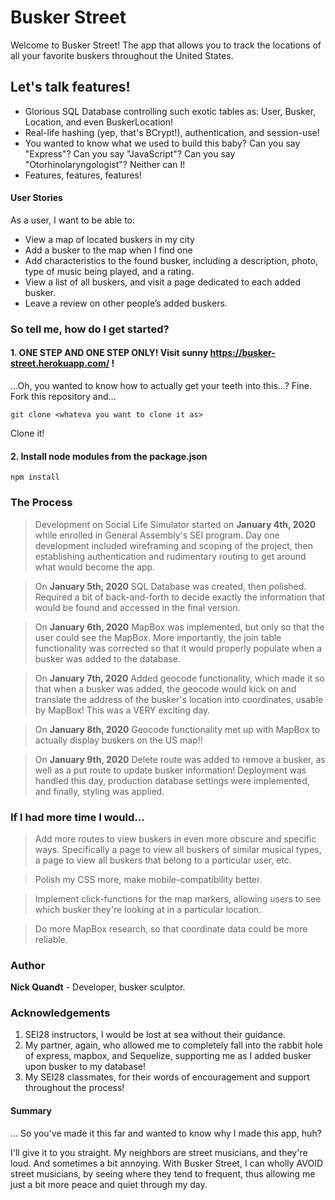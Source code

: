 # Busker Street

Welcome to Busker Street! The app that allows you to track the locations of all your favorite buskers throughout the United States.

## Let's talk features!

* Glorious SQL Database controlling such exotic tables as: User, Busker, Location, and even BuskerLocation!
* Real-life hashing (yep, that's BCrypt!), authentication, and session-use!
* You wanted to know what we used to build this baby? Can you say "Express"? Can you say "JavaScript"? Can you say "Otorhinolaryngologist"? Neither can I!
* Features, features, features!


#### User Stories

As a user, I want to be able to:
- View a map of located buskers in my city
- Add a busker to the map when I find one
- Add characteristics to the found busker, including a description, photo, type of music being played, and a rating.
- View a list of all buskers, and visit a page dedicated to each added busker.
- Leave a review on other people’s added buskers.



### So tell me, how do I get started?

#### 1. ONE STEP AND ONE STEP ONLY! Visit sunny https://busker-street.herokuapp.com/ !

...Oh, you wanted to know how to actually get your teeth into this...? Fine. Fork this repository and...

```
git clone <whateva you want to clone it as>
```
Clone it!

#### 2. Install node modules from the package.json

```
npm install
```


### The Process

> Development on Social Life Simulator started on **January 4th, 2020** while enrolled in General Assembly's SEI program.
Day one development included wireframing and scoping of the project, then establishing authentication and rudimentary routing to get around what would become the app.

> On **January 5th, 2020** SQL Database was created, then polished. Required a bit of back-and-forth to decide exactly the information that would be found and accessed in the final version.

> On **January 6th, 2020** MapBox was implemented, but only so that the user could see the MapBox. More importantly, the join table functionality was corrected so that it would properly populate when a busker was added to the database.

> On **January 7th, 2020** Added geocode functionality, which made it so that when a busker was added, the geocode would kick on and translate the address of the busker's location into coordinates, usable by MapBox! This was a VERY exciting day.

> On **January 8th, 2020** Geocode functionality met up with MapBox to actually display buskers on the US map!!

> On **January 9th, 2020** Delete route was added to remove a busker, as well as a put route to update busker information! Deployment was handled this day, production database settings were implemented, and finally, styling was applied.

### If I had more time I would...

> Add more routes to view buskers in even more obscure and specific ways. Specifically a page to view all buskers of similar musical types, a page to view all buskers that belong to a particular user, etc.

> Polish my CSS more, make mobile-compatibility better.

> Implement click-functions for the map markers, allowing users to see which busker they're looking at in a particular location.

> Do more MapBox research, so that coordinate data could be more reliable.

### Author

**Nick Quandt** - Developer, busker sculptor.

### Acknowledgements
1. SEI28 instructors, I would be lost at sea without their guidance.
2. My partner, again, who allowed me to completely fall into the rabbit hole of express, mapbox, and Sequelize, supporting me as I added busker upon busker to my database!
3. My SEI28 classmates, for their words of encouragement and support throughout the process!




#### Summary

... So you've made it this far and wanted to know why I made this app, huh?

I'll give it to you straight. My neighbors are street musicians, and they're loud. And sometimes a bit annoying. With Busker Street, I can wholly AVOID street musicians, by seeing where they tend to frequent, thus allowing me just a bit more peace and quiet through my day.


